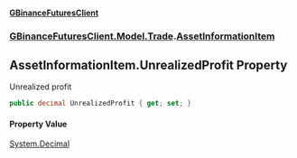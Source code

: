 #### [GBinanceFuturesClient](./index.md 'index')
### [GBinanceFuturesClient.Model.Trade](./GBinanceFuturesClient-Model-Trade.md 'GBinanceFuturesClient.Model.Trade').[AssetInformationItem](./GBinanceFuturesClient-Model-Trade-AssetInformationItem.md 'GBinanceFuturesClient.Model.Trade.AssetInformationItem')
## AssetInformationItem.UnrealizedProfit Property
Unrealized profit  
```csharp
public decimal UnrealizedProfit { get; set; }
```
#### Property Value
[System.Decimal](https://docs.microsoft.com/en-us/dotnet/api/System.Decimal 'System.Decimal')  
